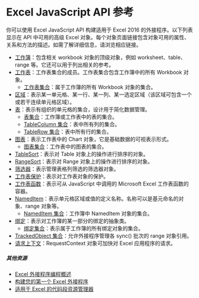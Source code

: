 # Excel JavaScript API 参考

你可以使用 Excel JavaScript API 构建适用于 Excel 2016 的外接程序。以下列表显示在 API 中可用的高级 Excel 对象。每个对象页面链接包含对象可用的属性、关系和方法的描述。如需了解详细信息，请浏览相应链接。

* [工作簿](../../reference/excel/workbook.md)：包含相关 workbook 对象的顶级对象，例如 worksheet、table、range 等。它还可以用于列出相关的参考。
* [工作表](../../reference/excel/worksheet.md)：工作表集合的成员。工作表集合包含工作簿中的所有 Workbook 对象。
    * [工作表集合](../../reference/excel/worksheetcollection.md)：属于工作簿的所有 Workbook 对象的集合。
* [区域](../../reference/excel/range.md)：表示某一单元格、某一行、某一列、某一选定区域（该区域可包含一个或若干连续单元格区域）。
* [表](../../reference/excel/table.md)：表示有组织的单元格的集合，设计用于简化数据管理。
    * [表集合](../../reference/excel/tablecollection.md)：工作簿或工作表中的表的集合。
    * [TableColumn 集合](../../reference/excel/tablecolumncollection.md)：表中所有列的集合。
    * [TableRow 集合](../../reference/excel/tablerowcollection.md)：表中所有行的集合。
* [图表](../../reference/excel/chart.md)：表示工作表中的 Chart 对象，它是基础数据的可视表示形式。
    * [图表集合](../../reference/excel/chartcollection.md)：工作表中的图表的集合。
* [TableSort](../../reference/excel/tablesort.md)：表示对 Table 对象上的操作进行排序的对象。
* [RangeSort](../../reference/excel/rangesort.md)：表示对 Range 对象上的操作进行排序的对象。
* [筛选器](../../reference/excel/filter.md)：表示管理表格列筛选的筛选器对象。
* [工作表保护](../../reference/excel/worksheetprotection.md)：表示对工作表对象的保护。
* [工作表函数](../../reference/excel/functions.md)：表示可从 JavaScript 中调用的 Microsoft Excel 工作表函数的容器。
* [NamedItem](../../reference/excel/nameditem.md)：表示单元格区域或值的定义名称。名称可以是基元命名的对象、range 对象等。
    * [NamedItem 集合](../../reference/excel/nameditemcollection.md)：工作簿中 NamedItem 对象的集合。
* [绑定](../../reference/excel/binding.md)：表示对工作簿的某一部分的绑定的抽象类。
    * [绑定集合](../../reference/excel/bindingcollection.md)：表示属于工作簿的所有绑定对象的集合。
* [TrackedObject 集合](../../reference/excel/trackedobjectscollection.md)：允许外接程序管理各 sync() 批次的 range 对象引用。
* [请求上下文](../../reference/excel/requestcontext.md)：RequestContext 对象可加快对 Excel 应用程序的请求。


##### 其他资源

*  [Excel 外接程序编程概述](excel-add-ins-javascript-programming-overview.md)
*  [构建您的第一个 Excel 外接程序](build-your-first-excel-add-in.md)
*  [适用于 Excel 的代码段资源管理器](http://officesnippetexplorer.azurewebsites.net/#/snippets/excel)

